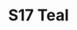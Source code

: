 ---
title: S17 Teal
permalink: "/teams/s17-teal"
members: []
teamid: 6707
name: S17 Teal
division: ''
---